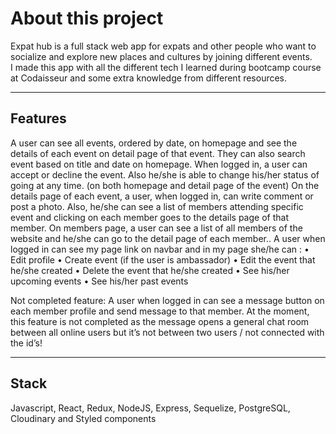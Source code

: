 # About this project

Expat hub is a full stack web app for expats and other people who want to socialize and explore new places and cultures by joining different events. </br>
I made this app with all the different tech I learned during bootcamp course at Codaisseur and some extra knowledge from different resources. 

---
## Features

A user can see all events, ordered by date, on homepage and see the details of each event on detail page of that event. They can also search event based on title and date on homepage.
When logged in, a user can accept or decline the event. Also he/she is able to change his/her status of going at any time. (on both homepage and detail page of the event)
On the details page of each event, a user, when logged in, can write comment or post a photo. Also, he/she  can see a list of members attending specific event and clicking on each member goes to the details page of that member. 
On members page, a user can see a list of all members of the website and he/she can go to the detail page of each member..
A user when logged in can see my page link on navbar and in my page she/he can :
•	Edit profile
•	Create event (if the user is ambassador)
•	Edit the event that he/she created
•	Delete the event that he/she created
•	See his/her upcoming events
•	See his/her past events

Not completed feature: 
A user when logged in can see a message button on each member profile and send message to that member. At the moment, this feature is not completed as the message opens a general chat room between all online users but it’s not between two users / not connected with the id’s!  </br>

---
## Stack
Javascript, React, Redux, NodeJS, Express, Sequelize, PostgreSQL, Cloudinary and Styled components 






